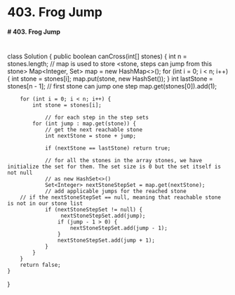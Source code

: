 # 403. Frog Jump

**# 403. Frog Jump**
# 

class Solution {
    public boolean canCross(int[] stones) {
        int n = stones.length;
        // map is used to store <stone, steps can jump from this stone>
        Map<Integer, Set<Integer>> map = new HashMap<>();
        for (int i = 0; i < n; i++) {
            int stone = stones[i];
            map.put(stone, new HashSet<Integer>());
        }
        int lastStone = stones[n - 1];
        // first stone can jump one step
        map.get(stones[0]).add(1);
        
        for (int i = 0; i < n; i++) {
            int stone = stones[i];
            
                // for each step in the step sets
            for (int jump : map.get(stone)) {
                // get the next reachable stone
                int nextStone = stone + jump;

                if (nextStone == lastStone) return true;

                // for all the stones in the array stones, we have initialize the set for them. The set size is 0 but the set itself is not null
                // as new HashSet<>() 
                Set<Integer> nextStoneStepSet = map.get(nextStone);
                // add applicable jumps for the reached stone
		// if the nextStoneStepSet == null, meaning that reachable stone is not in our stone list
                if (nextStoneStepSet != null) {
                     nextStoneStepSet.add(jump);
                    if (jump - 1 > 0) {
                        nextStoneStepSet.add(jump - 1);
                    }
                    nextStoneStepSet.add(jump + 1);
                }
            }
        }
        return false;
    }
}
